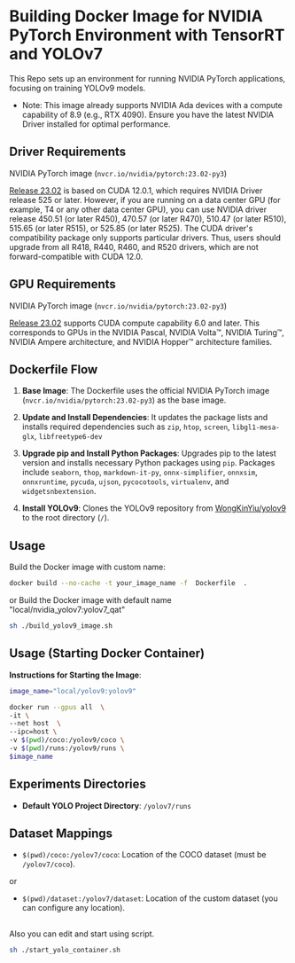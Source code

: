 # Building Docker Image for NVIDIA PyTorch Environment with TensorRT and YOLOv7

This Repo sets up an environment for running NVIDIA PyTorch applications, focusing on training YOLOv9 models.


* Note: This image already supports NVIDIA Ada devices with a compute capability of 8.9 (e.g., RTX 4090). Ensure you have the latest NVIDIA Driver installed for optimal performance.

## Driver Requirements
NVIDIA PyTorch image (`nvcr.io/nvidia/pytorch:23.02-py3`)

[Release 23.02](https://docs.nvidia.com/deeplearning/frameworks/pytorch-release-notes/rel-23-02.html) is based on CUDA 12.0.1, which requires NVIDIA Driver release 525 or later. However, if you are running on a data center GPU (for example, T4 or any other data center GPU), you can use NVIDIA driver release 450.51 (or later R450), 470.57 (or later R470), 510.47 (or later R510), 515.65 (or later R515), or 525.85 (or later R525). The CUDA driver's compatibility package only supports particular drivers. Thus, users should upgrade from all R418, R440, R460, and R520 drivers, which are not forward-compatible with CUDA 12.0.

## GPU Requirements
NVIDIA PyTorch image (`nvcr.io/nvidia/pytorch:23.02-py3`)

[Release 23.02](https://docs.nvidia.com/deeplearning/frameworks/pytorch-release-notes/rel-23-02.html)  supports CUDA compute capability 6.0 and later. This corresponds to GPUs in the NVIDIA Pascal, NVIDIA Volta™, NVIDIA Turing™, NVIDIA Ampere architecture, and NVIDIA Hopper™ architecture families.

## Dockerfile Flow

1. **Base Image**: The Dockerfile uses the official NVIDIA PyTorch image (`nvcr.io/nvidia/pytorch:23.02-py3`) as the base image.

2. **Update and Install Dependencies**: It updates the package lists and installs required dependencies such as `zip`, `htop`, `screen`, `libgl1-mesa-glx`, `libfreetype6-dev `

3. **Upgrade pip and Install Python Packages**: Upgrades pip to the latest version and installs necessary Python packages using `pip`. Packages include `seaborn`, `thop`, `markdown-it-py`, `onnx-simplifier`, `onnxsim`, `onnxruntime`, `pycuda`, `ujson`, `pycocotools`, `virtualenv`, and `widgetsnbextension`.

4. **Install YOLOv9**: Clones the YOLOv9 repository from [WongKinYiu/yolov9](https://github.com/WongKinYiu/yolov9.git) to the root directory (`/`). 
## Usage

Build the Docker image with custom name:

```bash
docker build --no-cache -t your_image_name -f  Dockerfile  .
```
or  Build the Docker image with default name "local/nvidia_yolov7:yolov7_qat"

```bash
sh ./build_yolov9_image.sh
```

## Usage (Starting Docker Container)

**Instructions for Starting the Image**:

   ```bash
   image_name="local/yolov9:yolov9"

   docker run --gpus all  \
   -it \
   --net host  \
   --ipc=host \
   -v $(pwd)/coco:/yolov9/coco \
   -v $(pwd)/runs:/yolov9/runs \
   $image_name
```


## Experiments Directories

- **Default YOLO Project Directory**: `/yolov7/runs`

## Dataset Mappings
- `$(pwd)/coco:/yolov7/coco`: Location of the COCO dataset (must be `/yolov7/coco`).

or
- `$(pwd)/dataset:/yolov7/dataset`: Location of the custom dataset (you can configure any location).



##
Also you  can edit and start using script.

``` bash
sh ./start_yolo_container.sh
```

